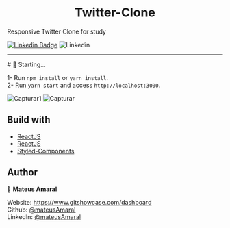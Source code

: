 <h1 align="center"> Twitter-Clone  </h1>

Responsive Twitter Clone for study 





  [![Linkedin Badge](https://img.shields.io/badge/-LinkedIn-blue?style=flat-square&logo=Linkedin&logoColor=white&link=https://www.linkedin.com/in/ronaldscruz/)](https://www.linkedin.com/in/mateus-passos-amaral/)
  <img alt="Linkedin" src="https://img.shields.io/github/followers/mateusamarall?style=social" />

<hr/>
# 🎯 Starting...


 1- Run `npm install` or `yarn install`.<br/>
 2- Run  `yarn start` and access `http://localhost:3000`.


![Capturar1](https://user-images.githubusercontent.com/37390930/88117917-b9bc2380-cb92-11ea-8b9f-9ba64bb70c83.PNG)
![Capturar](https://user-images.githubusercontent.com/37390930/88117915-b9238d00-cb92-11ea-9739-ebe83be5253c.PNG)






## Build with

- [ReactJS](https://pt-br.reactjs.org/)
- [ReactJS](https://www.typescriptlang.org/)
- [Styled-Components](https://styled-components.com/)



## Author

👤 **Mateus Amaral**

Website: https://www.gitshowcase.com/dashboard <br/>
Github: [@mateusAmaral](https://github.com/mateusamarall) <br/>
LinkedIn: [@mateusAmaral](https://www.linkedin.com/in/mateus-passos-amaral/)

